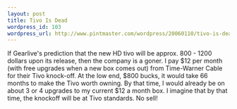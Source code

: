 ```yaml
--- 
layout: post
title: Tivo Is Dead
wordpress_id: 103
wordpress_url: http://www.pintmaster.com/wordpress/20060110/tivo-is-dead/
---
```

If Gearlive's prediction that the new HD tivo will be approx. 800 - 1200 dollars upon its release, then the company is a goner. I pay $12 per month (with free upgrades when a new box comes out) from Time-Warner Cable for their Tivo knock-off. At the low end, $800 bucks, it would take 66 months to make the Tivo worth owning. By that time, I would already be on about 3 or 4 upgrades to my current $12 a month box.  I imagine that by that time, the knockoff will be at Tivo standards. No sell!

